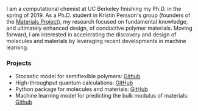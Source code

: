 I am a computational chemist at UC Berkeley finishing my Ph.D. in the spring of 2019. As a Ph.D. student in Kristin Persson's group (founders of the [Materials Project](https://materialsproject.org)), my research focused on fundamental knowledge, and ultimately enhanced design, of conductive polymer materials. Moving forward, I am interested in accelerating the discovery and design of molecules and materials by leveraging recent developments in machine learning.


### Projects
- Stocastic model for semiflexible polymers: [Github](https://github.com/wood-b/dihedral_model)
- High-throughput quantum calculations: [GitHub](https://github.com/hackingmaterials/atomate)
- Python package for molecules and materials: [GitHub](https://github.com/materialsproject/pymatgen/blob/master/pymatgen/io/qchem/inputs.py)
- Machine learning model for predicting the bulk modulus of materials: [Github](https://github.com/wood-b/elastic_tensor_ML)